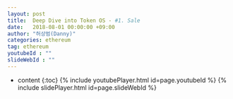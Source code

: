 ```yaml
---
layout: post
title:  Deep Dive into Token OS - #1. Sale
date:   2018-08-01 00:00:00 +09:00
author: "허상범(Danny)"
categories: ethereum
tag: ethereum
youtubeId : ""
slideWebId : ""
---
```

* content
{:toc}
{% include youtubePlayer.html id=page.youtubeId %}
{% include slidePlayer.html id=page.slideWebId %}

